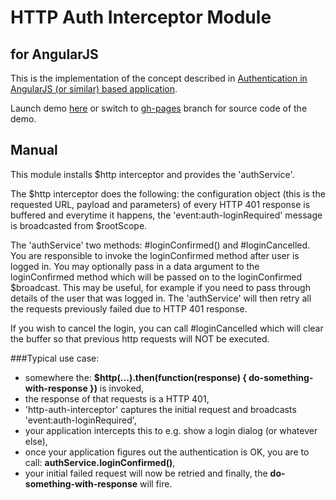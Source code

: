 HTTP Auth Interceptor Module
============================
for AngularJS
-------------

This is the implementation of the concept described in 
[Authentication in AngularJS (or similar) based application](http://www.espeo.pl/2012/02/26/authentication-in-angularjs-application). 

Launch demo [here](http://witoldsz.github.com/angular-http-auth/)
or switch to [gh-pages](https://github.com/witoldsz/angular-http-auth/tree/gh-pages) 
branch for source code of the demo.

Manual
------

This module installs $http interceptor and provides the 'authService'.

The $http interceptor does the following:
the configuration object (this is the requested URL, payload and parameters) 
of every HTTP 401 response is buffered and everytime it happens, the 
'event:auth-loginRequired' message is broadcasted from $rootScope.

The 'authService' two methods: #loginConfirmed() and #loginCancelled.
You are responsible to invoke the loginConfirmed method after user is logged in. You may optionally pass in 
a data argument to the loginConfirmed method which will be passed on to the loginConfirmed
$broadcast. This may be useful, for example if you need to pass through details of the user 
that was logged in. The 'authService' will then retry all the requests previously failed due 
to HTTP 401 response.

If you wish to cancel the login, you can call #loginCancelled which will clear the buffer so that
previous http requests will NOT be executed.


###Typical use case:

* somewhere the: **$http(...).then(function(response) { do-something-with-response })** is invoked,
* the response of that requests is a HTTP 401,
* 'http-auth-interceptor' captures the initial request and broadcasts 'event:auth-loginRequired',
* your application intercepts this to e.g. show a login dialog (or whatever else),
* once your application figures out the authentication is OK, you are to call: **authService.loginConfirmed()**,
* your initial failed request will now be retried and finally, the **do-something-with-response** will fire.
